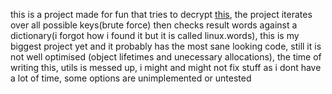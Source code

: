 this is a project made for fun that tries to decrypt [this](https://en.wikipedia.org/wiki/Transposition_cipher#Detection_and_cryptanalysis),
the project iterates over all possible keys(brute force) then checks result words against a dictionary(i forgot how i found it but it is called linux.words),
this is my biggest project yet and it probably has the most sane looking code, still it is not well optimised (object lifetimes and unecessary allocations),
the time of writing this, utils is messed up, i might and might not fix stuff as i dont have a lot of time,
some options are unimplemented or untested
